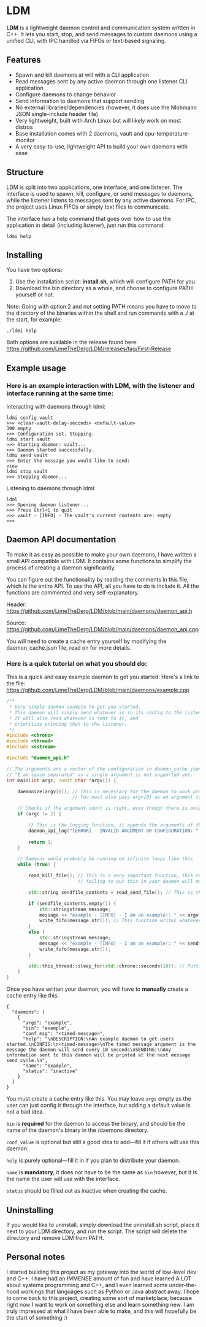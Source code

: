 # LDM
**LDM** is a lightweight daemon control and communication system written in C++. It lets you start, stop, and send messages to custom daemons using a unified CLI, with IPC handled via FIFOs or text-based signaling.

## Features

- Spawn and kill daemons at will with a CLI application
- Read messages sent by any active daemon through one listener CLI application
- Configure daemons to change behavior
- Send information to daemons that support sending
- No external libraries/dependencies (however, it does use the Nlohmann JSON single-include header file)
- Very lightweight, built with Arch Linux but will likely work on most distros
- Base installation comes with 2 daemons, vault and cpu-temperature-monitor
- A very easy-to-use, lightweight API to build your own daemons with ease

## Structure
LDM is split into two applications, one interface, and one listener. The interface is used to spawn, kill, configure, or send messages to daemons, while the listener listens to messages sent by any active daemons. For IPC, the project uses Linux FIFOs or simply text files to communicate.

The interface has a help command that goes over how to use the application in detail (including listener), just run this command:
```
ldmi help
```

## Installing
You have two options:
1. Use the installation script: **install.sh**, which will configure PATH for you.
2. Download the bin directory as a whole, and choose to configure PATH yourself or not.

Note: Going with option 2 and not setting PATH means you have to move to the directory of the binaries within the shell and run commands with a ./ at the start, for example:
```
./ldmi help
```

Both options are available in the release found here: https://github.com/LimeTheDerg/LDM/releases/tag/First-Release

## Example usage
### Here is an example interaction with LDM, with the listener and interface running at the same time:
Interacting with daemons through ldmi:
```
ldmi config vault
>>> <clear-vault-delay-seconds> <default-value>
300 empty
>>> Configuration set. Stopping.
ldmi start vault
>>> Starting daemon: vault...
>>> Daemon started successfully.
ldmi send vault
>>> Enter the message you would like to send:
view
ldmi stop vault
>>> Stopping daemon...
```
Listening to daemons through ldml:
```
ldml
>>> Opening daemon listener...
>>> Press Ctrl+C to quit
>>> vault - [INFO] - The vault's current contents are: empty
>>>
```

## Daemon API documentation
To make it as easy as possible to make your own daemons, I have written a small API compatible with LDM. It contains some functions to simplify the process of creating a daemon significantly.

You can figure out the functionality by reading the comments in this file, which is the entire API. To use the API, all you have to do is include it. All the functions are commented and very self-explanatory.

Header:
https://github.com/LimeTheDerg/LDM/blob/main/daemons/daemon_api.h

Source:
https://github.com/LimeTheDerg/LDM/blob/main/daemons/daemon_api.cpp

You will need to create a cache entry yourself by modifying the daemon_cache.json file, read on for more details.

### Here is a quick tutorial on what you should do:
This is a quick and easy example daemon to get you started: Here's a link to the file: https://github.com/LimeTheDerg/LDM/blob/main/daemons/example.cpp
```cpp
/**
 * Very simple daemon example to get you started.
 * This daemon will simply send whatever is in its config to the listener every 10 seconds.
 * It will also read whatever is sent to it, and
 * prioritize printing that to the listener.
 */
#include <chrono>
#include <thread>
#include <sstream>

#include "daemon_api.h"

// The arguments are a vector of the configuration in daemon_cache.json that has been space separated, using something like
// "I am space separated" as a single argument is not supported yet.
int main(int argc, const char *argv[]) {

    daemonize(argv[0]); // This is necessary for the daemon to work properly, and must be placed at the top of your entry point, in this case, main()
                        // You must also pass argv[0] as an argument to the function

    // Checks if the argument count is right, even though there is only one config value, the argc is 2, this is because of how C++ treats
    if (argc != 2) {

        // This is the logging function, it appends the arguments of the function to log
        daemon_api_log("[ERROR] - INVALID ARGUMENT OR CONFIGURATION: " + bin_name); // bin_name is a variable in the daemon_api.hpp file that is the name of the daemon,
                                                                                            // this variable is meant for the API itself, but you can use it like this if you like, but DO NOT MODIFY IT
        return 1;
    }

    // Daemons would probably be running on infinite loops like this
    while (true) {

        read_kill_file(); // This is a very important function, this reads from the kill file and will kill the daemon accordingly,
                          // failing to put this in your daemon will make it unable to terminate

        std::string sendfile_contents = read_send_file(); // This is the function for reading from sendfile. It returns a string of whatever was in the file, note that the file WILL be truncated on a successful read

        if (sendfile_contents.empty()) {
            std::stringstream message;
            message << "example - [INFO] - I am an example!: " << argv[1] << "\n\n";
            write_fifo(message.str()); // This function writes whatever is in its argument to the listener. Note that the daemon will pause until a listener instance actually opens due to the nature of FIFOs
        }
        else {
            std::stringstream message;
            message << "example - [INFO] - I am an example!: " << sendfile_contents << "\n\n";
            write_fifo(message.str());
        }

        std::this_thread::sleep_for(std::chrono::seconds(10)); // Putting a sleep is HIGHLY recommended at the end of every loop so you don't use 100% of CPU
    }
}
```

Once you have written your daemon, you will have to **manually** create a cache entry like this:
```
{
  "daemons": [
    {
      "args": "example",
      "bin": "example",
      "conf_msg": "<timed-message>",
      "help": "\nDESCRIPTION:\nAn example daemon to get users started.\nCONFIG:\n<timed-message>\nThe timed message argument is the message the daemon will send every 10 seconds\nSENDING:\nAny information sent to this daemon will be printed at the next message send cycle.\n",
      "name": "example",
      "status": "inactive"
    }
  ]
}
```

You must create a cache entry like this. You may leave `args` empty as the user can just config it through the interface, but adding a default value is not a bad idea.

`bin` is **required** for the daemon to access the binary, and should be the name of the daemon's binary in the /daemons directory.

`conf_value` is optional but still a good idea to add—fill it if others will use this daemon.

`help` is purely optional—fill it in if you plan to distribute your daemon.

`name` is **mandatory**, it does not have to be the same as `bin` however, but it is the name the user will use with the interface.

`status` should be filled out as inactive when creating the cache.

## Uninstalling
If you would like to uninstall, simply download the uninstall.sh script, place it next to your LDM directory, and run the script. The script will delete the directory and remove LDM from PATH.

## Personal notes
I started building this project as my gateway into the world of low-level dev and C++. I have had an IMMENSE amount of fun and have learned A LOT about systems programming and C++, and I even learned some under-the-hood workings that languages such as Python or Java abstract away. I hope to come back to this project, creating some sort of marketplace, because right now I want to work on something else and learn something new. I am truly impressed at what I have been able to make, and this will hopefully be the start of something :)

